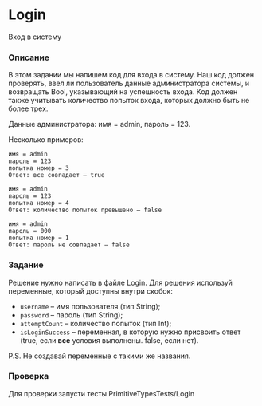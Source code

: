 # Login

Вход в систему

### Описание

В этом задании мы напишем код для входа в систему. Наш код должен проверять, ввел ли пользователь данные администратора системы, и возвращать Bool, указывающий на успешность входа. Код должен также учитывать количество попыток входа, которых должно быть не более трех.

Данные администратора: имя = admin, пароль = 123.

Несколько примеров: 
```
имя = admin 
пароль = 123 
попытка номер = 3 
Ответ: все совпадает – true
```

```
имя = admin
пароль = 123
попытка номер = 4
Ответ: количество попыток превышено – false
```

```
имя = admin
пароль = 000
попытка номер = 1
Ответ: пароль не совпадает – false
```

### Задание 

Решение нужно написать в файле Login. Для решения используй переменные, который доступны внутри скобок: 
- `username` – имя пользователя (тип String);
- `password` – пароль (тип String);
- `attemptCount` – количество попыток (тип Int);
- `isLoginSuccess` – переменная, в которую нужно присвоить ответ (true, если **все** условия выполнены. false, если нет). 
 
P.S. Не создавай переменные с такими же названия. 

### Проверка

Для проверки запусти тесты PrimitiveTypesTests/Login
